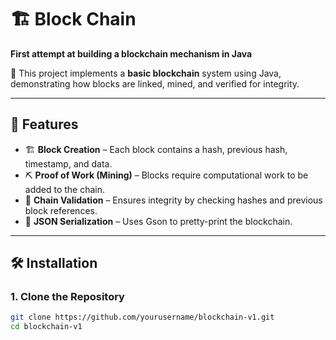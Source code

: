 # 🏗️ Block Chain 

**First attempt at building a blockchain mechanism in Java**  

🚀 This project implements a **basic blockchain** system using Java, demonstrating how blocks are linked, mined, and verified for integrity.  

---

## 📖 Features
- 🏗 **Block Creation** – Each block contains a hash, previous hash, timestamp, and data.  
- ⛏ **Proof of Work (Mining)** – Blocks require computational work to be added to the chain.  
- 🔗 **Chain Validation** – Ensures integrity by checking hashes and previous block references.  
- 📜 **JSON Serialization** – Uses Gson to pretty-print the blockchain.  

---

## 🛠 Installation

### **1. Clone the Repository**
```sh
git clone https://github.com/yourusername/blockchain-v1.git
cd blockchain-v1

